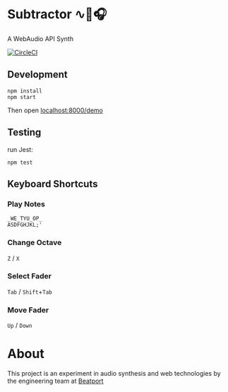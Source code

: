 # Subtractor ∿🎹🎧

A WebAudio API Synth

[![CircleCI](https://circleci.com/gh/jsakas/Subtractor/tree/master.svg?style=shield)](https://circleci.com/gh/jsakas/Subtractor/tree/master)

## Development

```shell
npm install
npm start
```

Then open [localhost:8000/demo](http://localhost:8000/demo)

## Testing
run Jest:
```shell
npm test
```

## Keyboard Shortcuts
### Play Notes
```
_WE_TYU_OP_
ASDFGHJKL;'
```
### Change Octave
`Z` / `X`
### Select Fader
`Tab` / `Shift`+`Tab`
### Move Fader
`Up` / `Down`

# About

This project is an experiment in audio synthesis and web technologies by the engineering team at [Beatport](https://www.beatport.com)
